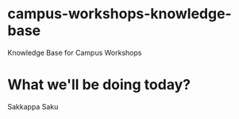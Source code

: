 # campus-workshops-knowledge-base

Knowledge Base for Campus Workshops

# What we'll be doing today?

Sakkappa Saku
